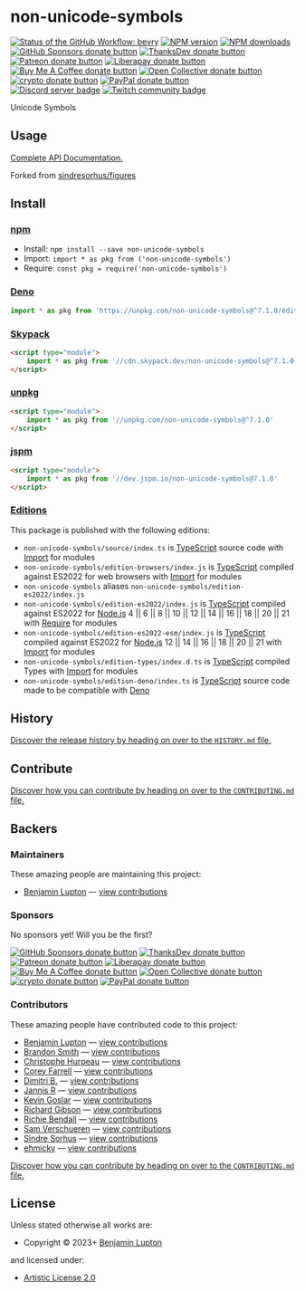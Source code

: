 <!-- TITLE/ -->

<h1>non-unicode-symbols</h1>

<!-- /TITLE -->


<!-- BADGES/ -->

<span class="badge-githubworkflow"><a href="https://github.com/bevry/non-unicode-symbols/actions?query=workflow%3Abevry" title="View the status of this project's GitHub Workflow: bevry"><img src="https://github.com/bevry/non-unicode-symbols/workflows/bevry/badge.svg" alt="Status of the GitHub Workflow: bevry" /></a></span>
<span class="badge-npmversion"><a href="https://npmjs.org/package/non-unicode-symbols" title="View this project on NPM"><img src="https://img.shields.io/npm/v/non-unicode-symbols.svg" alt="NPM version" /></a></span>
<span class="badge-npmdownloads"><a href="https://npmjs.org/package/non-unicode-symbols" title="View this project on NPM"><img src="https://img.shields.io/npm/dm/non-unicode-symbols.svg" alt="NPM downloads" /></a></span>
<br class="badge-separator" />
<span class="badge-githubsponsors"><a href="https://github.com/sponsors/balupton" title="Donate to this project using GitHub Sponsors"><img src="https://img.shields.io/badge/github-donate-yellow.svg" alt="GitHub Sponsors donate button" /></a></span>
<span class="badge-thanksdev"><a href="https://thanks.dev/u/gh/bevry" title="Donate to this project using ThanksDev"><img src="https://img.shields.io/badge/thanksdev-donate-yellow.svg" alt="ThanksDev donate button" /></a></span>
<span class="badge-patreon"><a href="https://patreon.com/bevry" title="Donate to this project using Patreon"><img src="https://img.shields.io/badge/patreon-donate-yellow.svg" alt="Patreon donate button" /></a></span>
<span class="badge-liberapay"><a href="https://liberapay.com/bevry" title="Donate to this project using Liberapay"><img src="https://img.shields.io/badge/liberapay-donate-yellow.svg" alt="Liberapay donate button" /></a></span>
<span class="badge-buymeacoffee"><a href="https://buymeacoffee.com/balupton" title="Donate to this project using Buy Me A Coffee"><img src="https://img.shields.io/badge/buy%20me%20a%20coffee-donate-yellow.svg" alt="Buy Me A Coffee donate button" /></a></span>
<span class="badge-opencollective"><a href="https://opencollective.com/bevry" title="Donate to this project using Open Collective"><img src="https://img.shields.io/badge/open%20collective-donate-yellow.svg" alt="Open Collective donate button" /></a></span>
<span class="badge-crypto"><a href="https://bevry.me/crypto" title="Donate to this project using Cryptocurrency"><img src="https://img.shields.io/badge/crypto-donate-yellow.svg" alt="crypto donate button" /></a></span>
<span class="badge-paypal"><a href="https://bevry.me/paypal" title="Donate to this project using Paypal"><img src="https://img.shields.io/badge/paypal-donate-yellow.svg" alt="PayPal donate button" /></a></span>
<br class="badge-separator" />
<span class="badge-discord"><a href="https://discord.gg/nQuXddV7VP" title="Join this project's community on Discord"><img src="https://img.shields.io/discord/1147436445783560193?logo=discord&amp;label=discord" alt="Discord server badge" /></a></span>
<span class="badge-twitch"><a href="https://www.twitch.tv/balupton" title="Join this project's community on Twitch"><img src="https://img.shields.io/twitch/status/balupton?logo=twitch" alt="Twitch community badge" /></a></span>

<!-- /BADGES -->


<!-- DESCRIPTION/ -->

Unicode Symbols

<!-- /DESCRIPTION -->


## Usage

[Complete API Documentation.](http://main.non-unicode-symbols.bevry.surge.sh/docs/)

Forked from [sindresorhus/figures](https://github.com/sindresorhus/figures)

<!-- INSTALL/ -->

<h2>Install</h2>

<a href="https://npmjs.com" title="npm is a package manager for javascript"><h3>npm</h3></a>
<ul>
<li>Install: <code>npm install --save non-unicode-symbols</code></li>
<li>Import: <code>import * as pkg from ('non-unicode-symbols')</code></li>
<li>Require: <code>const pkg = require('non-unicode-symbols')</code></li>
</ul>

<a href="https://deno.land" title="Deno is a secure runtime for JavaScript and TypeScript, it is an alternative for Node.js"><h3>Deno</h3></a>

``` typescript
import * as pkg from 'https://unpkg.com/non-unicode-symbols@^7.1.0/edition-deno/index.ts'
```

<a href="https://www.skypack.dev" title="Skypack is a JavaScript Delivery Network for modern web apps"><h3>Skypack</h3></a>

``` html
<script type="module">
    import * as pkg from '//cdn.skypack.dev/non-unicode-symbols@^7.1.0'
</script>
```

<a href="https://unpkg.com" title="unpkg is a fast, global content delivery network for everything on npm"><h3>unpkg</h3></a>

``` html
<script type="module">
    import * as pkg from '//unpkg.com/non-unicode-symbols@^7.1.0'
</script>
```

<a href="https://jspm.io" title="Native ES Modules CDN"><h3>jspm</h3></a>

``` html
<script type="module">
    import * as pkg from '//dev.jspm.io/non-unicode-symbols@7.1.0'
</script>
```

<h3><a href="https://editions.bevry.me" title="Editions are the best way to produce and consume packages you care about.">Editions</a></h3>

<p>This package is published with the following editions:</p>

<ul><li><code>non-unicode-symbols/source/index.ts</code> is <a href="https://www.typescriptlang.org/" title="TypeScript is a typed superset of JavaScript that compiles to plain JavaScript. ">TypeScript</a> source code with <a href="https://babeljs.io/docs/learn-es2015/#modules" title="ECMAScript Modules">Import</a> for modules</li>
<li><code>non-unicode-symbols/edition-browsers/index.js</code> is <a href="https://www.typescriptlang.org/" title="TypeScript is a typed superset of JavaScript that compiles to plain JavaScript. ">TypeScript</a> compiled against ES2022 for web browsers with <a href="https://babeljs.io/docs/learn-es2015/#modules" title="ECMAScript Modules">Import</a> for modules</li>
<li><code>non-unicode-symbols</code> aliases <code>non-unicode-symbols/edition-es2022/index.js</code></li>
<li><code>non-unicode-symbols/edition-es2022/index.js</code> is <a href="https://www.typescriptlang.org/" title="TypeScript is a typed superset of JavaScript that compiles to plain JavaScript. ">TypeScript</a> compiled against ES2022 for <a href="https://nodejs.org" title="Node.js is a JavaScript runtime built on Chrome's V8 JavaScript engine">Node.js</a> 4 || 6 || 8 || 10 || 12 || 14 || 16 || 18 || 20 || 21 with <a href="https://nodejs.org/dist/latest-v5.x/docs/api/modules.html" title="Node/CJS Modules">Require</a> for modules</li>
<li><code>non-unicode-symbols/edition-es2022-esm/index.js</code> is <a href="https://www.typescriptlang.org/" title="TypeScript is a typed superset of JavaScript that compiles to plain JavaScript. ">TypeScript</a> compiled against ES2022 for <a href="https://nodejs.org" title="Node.js is a JavaScript runtime built on Chrome's V8 JavaScript engine">Node.js</a> 12 || 14 || 16 || 18 || 20 || 21 with <a href="https://babeljs.io/docs/learn-es2015/#modules" title="ECMAScript Modules">Import</a> for modules</li>
<li><code>non-unicode-symbols/edition-types/index.d.ts</code> is <a href="https://www.typescriptlang.org/" title="TypeScript is a typed superset of JavaScript that compiles to plain JavaScript. ">TypeScript</a> compiled Types with <a href="https://babeljs.io/docs/learn-es2015/#modules" title="ECMAScript Modules">Import</a> for modules</li>
<li><code>non-unicode-symbols/edition-deno/index.ts</code> is <a href="https://www.typescriptlang.org/" title="TypeScript is a typed superset of JavaScript that compiles to plain JavaScript. ">TypeScript</a> source code made to be compatible with <a href="https://deno.land" title="Deno is a secure runtime for JavaScript and TypeScript, it is an alternative to Node.js">Deno</a></li></ul>

<!-- /INSTALL -->


<!-- HISTORY/ -->

<h2>History</h2>

<a href="https://github.com/bevry/non-unicode-symbols/blob/master/HISTORY.md#files">Discover the release history by heading on over to the <code>HISTORY.md</code> file.</a>

<!-- /HISTORY -->


<!-- CONTRIBUTE/ -->

<h2>Contribute</h2>

<a href="https://github.com/bevry/non-unicode-symbols/blob/master/CONTRIBUTING.md#files">Discover how you can contribute by heading on over to the <code>CONTRIBUTING.md</code> file.</a>

<!-- /CONTRIBUTE -->


<!-- BACKERS/ -->

<h2>Backers</h2>

<h3>Maintainers</h3>

These amazing people are maintaining this project:

<ul><li><a href="https://balupton.com">Benjamin Lupton</a> — <a href="https://github.com/bevry/non-unicode-symbols/commits?author=balupton" title="View the GitHub contributions of Benjamin Lupton on repository bevry/non-unicode-symbols">view contributions</a></li></ul>

<h3>Sponsors</h3>

No sponsors yet! Will you be the first?

<span class="badge-githubsponsors"><a href="https://github.com/sponsors/balupton" title="Donate to this project using GitHub Sponsors"><img src="https://img.shields.io/badge/github-donate-yellow.svg" alt="GitHub Sponsors donate button" /></a></span>
<span class="badge-thanksdev"><a href="https://thanks.dev/u/gh/bevry" title="Donate to this project using ThanksDev"><img src="https://img.shields.io/badge/thanksdev-donate-yellow.svg" alt="ThanksDev donate button" /></a></span>
<span class="badge-patreon"><a href="https://patreon.com/bevry" title="Donate to this project using Patreon"><img src="https://img.shields.io/badge/patreon-donate-yellow.svg" alt="Patreon donate button" /></a></span>
<span class="badge-liberapay"><a href="https://liberapay.com/bevry" title="Donate to this project using Liberapay"><img src="https://img.shields.io/badge/liberapay-donate-yellow.svg" alt="Liberapay donate button" /></a></span>
<span class="badge-buymeacoffee"><a href="https://buymeacoffee.com/balupton" title="Donate to this project using Buy Me A Coffee"><img src="https://img.shields.io/badge/buy%20me%20a%20coffee-donate-yellow.svg" alt="Buy Me A Coffee donate button" /></a></span>
<span class="badge-opencollective"><a href="https://opencollective.com/bevry" title="Donate to this project using Open Collective"><img src="https://img.shields.io/badge/open%20collective-donate-yellow.svg" alt="Open Collective donate button" /></a></span>
<span class="badge-crypto"><a href="https://bevry.me/crypto" title="Donate to this project using Cryptocurrency"><img src="https://img.shields.io/badge/crypto-donate-yellow.svg" alt="crypto donate button" /></a></span>
<span class="badge-paypal"><a href="https://bevry.me/paypal" title="Donate to this project using Paypal"><img src="https://img.shields.io/badge/paypal-donate-yellow.svg" alt="PayPal donate button" /></a></span>

<h3>Contributors</h3>

These amazing people have contributed code to this project:

<ul><li><a href="https://balupton.com">Benjamin Lupton</a> — <a href="https://github.com/bevry/non-unicode-symbols/commits?author=balupton" title="View the GitHub contributions of Benjamin Lupton on repository bevry/non-unicode-symbols">view contributions</a></li>
<li><a href="https://github.com/brandon93s">Brandon Smith</a> — <a href="https://github.com/bevry/non-unicode-symbols/commits?author=brandon93s" title="View the GitHub contributions of Brandon Smith on repository bevry/non-unicode-symbols">view contributions</a></li>
<li><a href="https://github.com/christophehurpeau">Christophe Hurpeau</a> — <a href="https://github.com/bevry/non-unicode-symbols/commits?author=christophehurpeau" title="View the GitHub contributions of Christophe Hurpeau on repository bevry/non-unicode-symbols">view contributions</a></li>
<li><a href="https://github.com/coreyfarrell">Corey Farrell</a> — <a href="https://github.com/bevry/non-unicode-symbols/commits?author=coreyfarrell" title="View the GitHub contributions of Corey Farrell on repository bevry/non-unicode-symbols">view contributions</a></li>
<li><a href="https://github.com/BendingBender">Dimitri B.</a> — <a href="https://github.com/bevry/non-unicode-symbols/commits?author=BendingBender" title="View the GitHub contributions of Dimitri B. on repository bevry/non-unicode-symbols">view contributions</a></li>
<li><a href="https://github.com/derhuerst">Jannis R</a> — <a href="https://github.com/bevry/non-unicode-symbols/commits?author=derhuerst" title="View the GitHub contributions of Jannis R on repository bevry/non-unicode-symbols">view contributions</a></li>
<li><a href="https://github.com/kevgo">Kevin Goslar</a> — <a href="https://github.com/bevry/non-unicode-symbols/commits?author=kevgo" title="View the GitHub contributions of Kevin Goslar on repository bevry/non-unicode-symbols">view contributions</a></li>
<li><a href="https://github.com/gibson042">Richard Gibson</a> — <a href="https://github.com/bevry/non-unicode-symbols/commits?author=gibson042" title="View the GitHub contributions of Richard Gibson on repository bevry/non-unicode-symbols">view contributions</a></li>
<li><a href="https://github.com/Richienb">Richie Bendall</a> — <a href="https://github.com/bevry/non-unicode-symbols/commits?author=Richienb" title="View the GitHub contributions of Richie Bendall on repository bevry/non-unicode-symbols">view contributions</a></li>
<li><a href="https://github.com/SamVerschueren">Sam Verschueren</a> — <a href="https://github.com/bevry/non-unicode-symbols/commits?author=SamVerschueren" title="View the GitHub contributions of Sam Verschueren on repository bevry/non-unicode-symbols">view contributions</a></li>
<li><a href="https://github.com/sindresorhus">Sindre Sorhus</a> — <a href="https://github.com/bevry/non-unicode-symbols/commits?author=sindresorhus" title="View the GitHub contributions of Sindre Sorhus on repository bevry/non-unicode-symbols">view contributions</a></li>
<li><a href="https://github.com/ehmicky">ehmicky</a> — <a href="https://github.com/bevry/non-unicode-symbols/commits?author=ehmicky" title="View the GitHub contributions of ehmicky on repository bevry/non-unicode-symbols">view contributions</a></li></ul>

<a href="https://github.com/bevry/non-unicode-symbols/blob/master/CONTRIBUTING.md#files">Discover how you can contribute by heading on over to the <code>CONTRIBUTING.md</code> file.</a>

<!-- /BACKERS -->


<!-- LICENSE/ -->

<h2>License</h2>

Unless stated otherwise all works are:

<ul><li>Copyright &copy; 2023+ <a href="https://balupton.com">Benjamin Lupton</a></li></ul>

and licensed under:

<ul><li><a href="http://spdx.org/licenses/Artistic-2.0.html">Artistic License 2.0</a></li></ul>

<!-- /LICENSE -->
